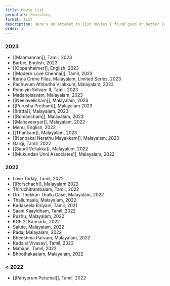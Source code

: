 ```yaml
---
title: Movie List
permalink: /watching
format: list
description: Here's an attempt to list movies I found good or better (rated 2.5+ out of 5). I admit, maintaining it has been a challenge!
order: 3
---
```


### 2023
- [[Maamannan]], Tamil, 2023
- Barbie, English, 2023
- [[Oppenheimer]], English, 2023
- [[Modern Love Chennai]], Tamil, 2023
- Kerala Crime Files, Malayalam, Limited Series, 2023
- Pachuvum Athbutha Vilakkum, Malayalam, 2023
- Ponniyin Selvan: II, Tamil, 2023
- Madanolsavam, Malayalam, 2023
- [[Neelavelicham]], Malayalam, 2023
- [[Purusha Pretham]], Malayalam 2023
- [[Iratta]], Malayalam, 2023
- [[Romancham]], Malayalam, 2023
- [[Mahaveeryar]], Malayalam, 2022
- Menu, English, 2022
- [[Thankam]], Malayalam, 2023
- [[Nanpakal Nerathu Mayakkam]], Malayalam, 2023
- Gargi, Tamil, 2022
- [[Saudi Vellakka]], Malayalam, 2022
- [[Mukundan Unni Associates]], Malayalam, 2022

### 2022
- Love Today, Tamil, 2022
- [[Rorschach]], Malayalam 2022
- Thiruchitrambalam, Tamil, 2022
- Oru Thekkan Thallu Case, Malayalam, 2022
- Thallumaala, Malayalam, 2022
- Kadaseela Biriyani, Tamil, 2021
- Saani Kaayidham, Tamil, 2022
- Puzhu, Malayalam, 2022
- KGF 2, Kannada, 2022
- Salute, Malayalam, 2022
- Pada, Malayalam, 2022
- Bheeshma Parvam, Malayalam, 2022
- Kadaisi Vivasayi, Tamil, 2022
- Mahaan, Tamil, 2022
- Bhoothakaalam, Malayalam, 2022

### < 2022
- [[Pariyerum Perumal]], Tamil, 2022
